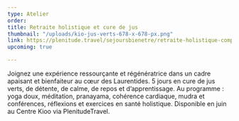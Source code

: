 ```yaml
---
type: Atelier
order: 
title: Retraite holistique et cure de jus
thumbnail: "/uploads/kio-jus-verts-678-x-678-px.png"
link: https://plenitude.travel/sejoursbienetre/retraite-holistique-complete-et-cure-de-jus/
upcoming: true

---
```

Joignez une expérience ressourçante et régénératrice dans un cadre apaisant et bienfaiteur au cœur des Laurentides. 5 jours en cure de jus verts, de détente, de calme, de repos et d’apprentissage. Au programme : yoga doux, méditation, pranayama, cohérence cardiaque, mudra et conférences, réflexions et exercices en santé holistique. Disponible en juin au Centre Kioo via PlenitudeTravel.